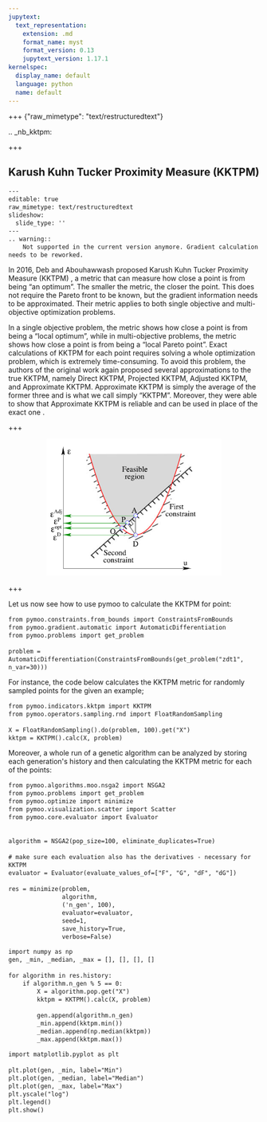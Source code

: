 ```yaml
---
jupytext:
  text_representation:
    extension: .md
    format_name: myst
    format_version: 0.13
    jupytext_version: 1.17.1
kernelspec:
  display_name: default
  language: python
  name: default
---
```


+++ {"raw_mimetype": "text/restructuredtext"}

.. _nb_kktpm:

+++

## Karush Kuhn Tucker Proximity Measure (KKTPM)



```{raw-cell}
---
editable: true
raw_mimetype: text/restructuredtext
slideshow:
  slide_type: ''
---
.. warning::
    Not supported in the current version anymore. Gradient calculation needs to be reworked.
```

In 2016, Deb and Abouhawwash proposed Karush Kuhn Tucker Proximity Measure (KKTPM) <cite data-cite="kktpm1"></cite>, a metric that can measure how close a point is from being “an optimum”. The smaller the metric, the closer the point. This does not require the Pareto front to be known, but the gradient information needs to be approximated.
Their metric applies to both single objective and multi-objective optimization problems. 

In a single objective problem, the metric shows how close a point is from being a “local optimum”, while in multi-objective problems, the metric shows how close a point is from being a “local Pareto point”. Exact calculations of KKTPM for each point requires solving a whole optimization problem, which is extremely time-consuming. To avoid this problem, the authors of the original work again proposed several approximations to the true KKTPM, namely Direct KKTPM, Projected KKTPM, Adjusted KKTPM, and Approximate KKTPM. Approximate KKTPM is simply the average of the former three and is what we call simply “KKTPM”. Moreover, they were able to show that Approximate KKTPM is reliable and can be used in place of the exact one <cite data-cite="kktpm2"></cite>.

+++

<div style="text-align: center;">
    <img src="https://github.com/anyoptimization/pymoo-data/blob/main/docs/images/kktpm.png?raw=true" width="350">
</div>

+++

Let us now see how to use pymoo to calculate the KKTPM for point:

```{code-cell} ipython3
from pymoo.constraints.from_bounds import ConstraintsFromBounds
from pymoo.gradient.automatic import AutomaticDifferentiation
from pymoo.problems import get_problem

problem = AutomaticDifferentiation(ConstraintsFromBounds(get_problem("zdt1", n_var=30)))
```

For instance, the code below calculates the KKTPM metric for randomly sampled points for the given an example;

```{code-cell} ipython3
from pymoo.indicators.kktpm import KKTPM
from pymoo.operators.sampling.rnd import FloatRandomSampling

X = FloatRandomSampling().do(problem, 100).get("X")
kktpm = KKTPM().calc(X, problem)
```

Moreover, a whole run of a genetic algorithm can be analyzed by storing each generation's history and then calculating the KKTPM metric for each of the points:

```{code-cell} ipython3
from pymoo.algorithms.moo.nsga2 import NSGA2
from pymoo.problems import get_problem
from pymoo.optimize import minimize
from pymoo.visualization.scatter import Scatter
from pymoo.core.evaluator import Evaluator


algorithm = NSGA2(pop_size=100, eliminate_duplicates=True)

# make sure each evaluation also has the derivatives - necessary for KKTPM
evaluator = Evaluator(evaluate_values_of=["F", "G", "dF", "dG"])

res = minimize(problem,
               algorithm,
               ('n_gen', 100),
               evaluator=evaluator,
               seed=1,
               save_history=True,
               verbose=False)
```

```{code-cell} ipython3
import numpy as np
gen, _min, _median, _max = [], [], [], []

for algorithm in res.history:
    if algorithm.n_gen % 5 == 0:
        X = algorithm.pop.get("X")
        kktpm = KKTPM().calc(X, problem)

        gen.append(algorithm.n_gen)
        _min.append(kktpm.min())
        _median.append(np.median(kktpm))
        _max.append(kktpm.max())
```

```{code-cell} ipython3
import matplotlib.pyplot as plt

plt.plot(gen, _min, label="Min")
plt.plot(gen, _median, label="Median")
plt.plot(gen, _max, label="Max")
plt.yscale("log")
plt.legend()
plt.show()
```
